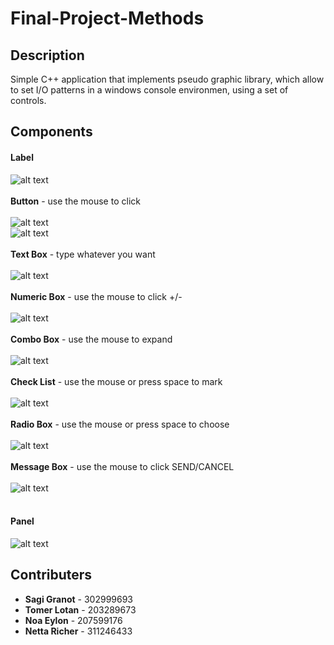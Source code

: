 # Final-Project-Methods
## Description
Simple C++ application that implements pseudo graphic library, which allow to set I/O patterns in a  windows console environmen, using a set of controls.
## Components
#### Label
![alt text](https://github.com/nettaricher/Final-Project-Methods/blob/master/Images/label.PNG)<br /><br />
**Button**  - use the mouse to click<br /><br />
![alt text](https://github.com/nettaricher/Final-Project-Methods/blob/master/Images/button.PNG)<br />
![alt text](https://github.com/nettaricher/Final-Project-Methods/blob/master/Images/pressed%20button.PNG)<br /><br />
**Text Box** - type whatever you want<br /><br />
![alt text](https://github.com/nettaricher/Final-Project-Methods/blob/master/Images/textbox.PNG)<br /><br />
**Numeric Box** - use the mouse to click +/-<br /><br />
![alt text](https://github.com/nettaricher/Final-Project-Methods/blob/master/Images/numericBox.PNG)<br /><br />
**Combo Box** - use the mouse to expand <br /><br />
![alt text](https://github.com/nettaricher/Final-Project-Methods/blob/master/Images/comboBox.PNG)<br /><br />
**Check List** - use the mouse or press space to mark<br /><br />
![alt text](https://github.com/nettaricher/Final-Project-Methods/blob/master/Images/checkList.PNG)<br /><br />
**Radio Box** - use the mouse or press space to choose<br /><br />
![alt text](https://github.com/nettaricher/Final-Project-Methods/blob/master/Images/radio.PNG)<br /><br />
**Message Box** - use the mouse to click SEND/CANCEL<br /><br />
![alt text](https://github.com/nettaricher/Final-Project-Methods/blob/master/Images/messageBox.PNG)<br /><br />
#### Panel
![alt text](https://github.com/nettaricher/Final-Project-Methods/blob/master/Images/panel.PNG)
## Contributers
- **Sagi Granot**  - 302999693
- **Tomer Lotan**  - 203289673
- **Noa Eylon**    - 207599176
- **Netta Richer** - 311246433
